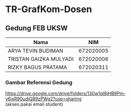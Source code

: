 # TR-GrafKom-Dosen
## Gedung FEB UKSW

|Nama|NIM|
|----|---|
|ARYA TEVIN BUDIMAN|672020005|
|TRISTAN GAIZKA MULYADI|672020006|
|RIZKY BAGUS PRATAMA|672020311|

### Gambar Referensi Gedung
https://drive.google.com/drive/folders/130w1qI8iHB9Pm-y6ixR90udiQ89zPWg2?usp=sharing <br>
(akses pakai email student)
